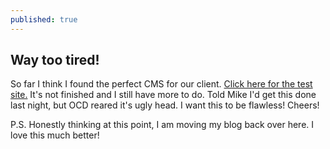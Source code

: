 ```yaml
---
published: true
---
```

## Way too tired!

So far I think I found the perfect CMS for our client. [Click here for the test site.](http://123.creating.win) It's not finished and I still have more to do. Told Mike I'd get this done last night, but OCD reared it's ugly head. I want this to be flawless! Cheers!

P.S. Honestly thinking at this point, I am moving my blog back over here. I love this much better! 
